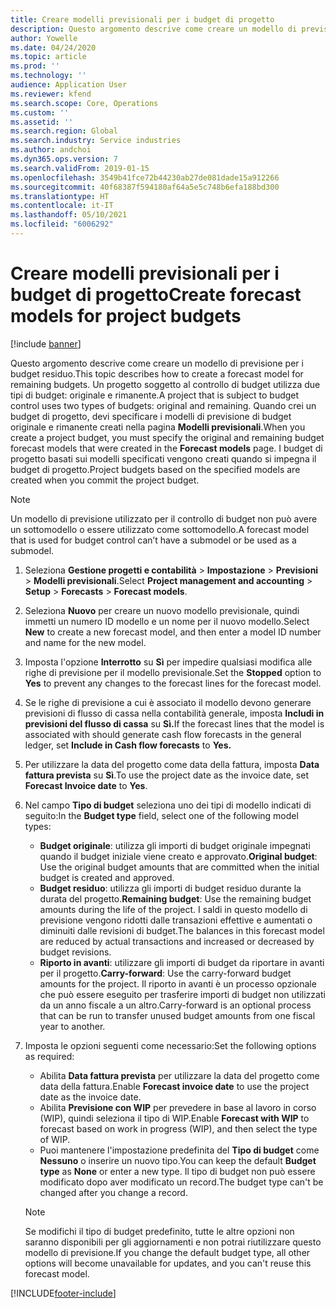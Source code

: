 ```yaml
---
title: Creare modelli previsionali per i budget di progetto
description: Questo argomento descrive come creare un modello di previsione per i budget residuo.
author: Yowelle
ms.date: 04/24/2020
ms.topic: article
ms.prod: ''
ms.technology: ''
audience: Application User
ms.reviewer: kfend
ms.search.scope: Core, Operations
ms.custom: ''
ms.assetid: ''
ms.search.region: Global
ms.search.industry: Service industries
ms.author: andchoi
ms.dyn365.ops.version: 7
ms.search.validFrom: 2019-01-15
ms.openlocfilehash: 3549b41fce72b44230ab27de081dade15a912266
ms.sourcegitcommit: 40f68387f594180af64a5e5c748b6efa188bd300
ms.translationtype: HT
ms.contentlocale: it-IT
ms.lasthandoff: 05/10/2021
ms.locfileid: "6006292"
---
```

# <a name="create-forecast-models-for-project-budgets"></a><span data-ttu-id="d409c-103">Creare modelli previsionali per i budget di progetto</span><span class="sxs-lookup"><span data-stu-id="d409c-103">Create forecast models for project budgets</span></span> 

[!include [banner](../includes/banner.md)]

<span data-ttu-id="d409c-104">Questo argomento descrive come creare un modello di previsione per i budget residuo.</span><span class="sxs-lookup"><span data-stu-id="d409c-104">This topic describes how to create a forecast model for remaining budgets.</span></span> <span data-ttu-id="d409c-105">Un progetto soggetto al controllo di budget utilizza due tipi di budget: originale e rimanente.</span><span class="sxs-lookup"><span data-stu-id="d409c-105">A project that is subject to budget control uses two types of budgets: original and remaining.</span></span> <span data-ttu-id="d409c-106">Quando crei un budget di progetto, devi specificare i modelli di previsione di budget originale e rimanente creati nella pagina **Modelli previsionali**.</span><span class="sxs-lookup"><span data-stu-id="d409c-106">When you create a project budget, you must specify the original and remaining budget forecast models that were created in the **Forecast models** page.</span></span> <span data-ttu-id="d409c-107">I budget di progetto basati sui modelli specificati vengono creati quando si impegna il budget di progetto.</span><span class="sxs-lookup"><span data-stu-id="d409c-107">Project budgets based on the specified models are created when you commit the project budget.</span></span>

> [!NOTE]
> <span data-ttu-id="d409c-108">Un modello di previsione utilizzato per il controllo di budget non può avere un sottomodello o essere utilizzato come sottomodello.</span><span class="sxs-lookup"><span data-stu-id="d409c-108">A forecast model that is used for budget control can’t have a submodel or be used as a submodel.</span></span>

1. <span data-ttu-id="d409c-109">Seleziona **Gestione progetti e contabilità** > **Impostazione** > **Previsioni**  > **Modelli previsionali**.</span><span class="sxs-lookup"><span data-stu-id="d409c-109">Select **Project management and accounting** > **Setup** > **Forecasts**  > **Forecast models**.</span></span>
2. <span data-ttu-id="d409c-110">Seleziona **Nuovo** per creare un nuovo modello previsionale, quindi immetti un numero ID modello e un nome per il nuovo modello.</span><span class="sxs-lookup"><span data-stu-id="d409c-110">Select **New** to create a new forecast model, and then enter a model ID number and name for the new model.</span></span> 
3. <span data-ttu-id="d409c-111">Imposta l'opzione **Interrotto** su **Sì** per impedire qualsiasi modifica alle righe di previsione per il modello previsionale.</span><span class="sxs-lookup"><span data-stu-id="d409c-111">Set the **Stopped** option to **Yes** to prevent any changes to the forecast lines for the forecast model.</span></span> 
4. <span data-ttu-id="d409c-112">Se le righe di previsione a cui è associato il modello devono generare previsioni di flusso di cassa nella contabilità generale, imposta **Includi in previsioni del flusso di cassa** su **Sì.**</span><span class="sxs-lookup"><span data-stu-id="d409c-112">If the forecast lines that the model is associated with should generate cash flow forecasts in the general ledger, set **Include in Cash flow forecasts** to **Yes.**</span></span> 
5. <span data-ttu-id="d409c-113">Per utilizzare la data del progetto come data della fattura, imposta **Data fattura prevista** su **Sì**.</span><span class="sxs-lookup"><span data-stu-id="d409c-113">To use the project date as the invoice date, set **Forecast Invoice date** to **Yes**.</span></span> 
6. <span data-ttu-id="d409c-114">Nel campo **Tipo di budget** seleziona uno dei tipi di modello indicati di seguito:</span><span class="sxs-lookup"><span data-stu-id="d409c-114">In the **Budget type** field, select one of the following model types:</span></span>

   - <span data-ttu-id="d409c-115">**Budget originale**: utilizza gli importi di budget originale impegnati quando il budget iniziale viene creato e approvato.</span><span class="sxs-lookup"><span data-stu-id="d409c-115">**Original budget**: Use the original budget amounts that are committed when the initial budget is created and approved.</span></span>
   - <span data-ttu-id="d409c-116">**Budget residuo**: utilizza gli importi di budget residuo durante la durata del progetto.</span><span class="sxs-lookup"><span data-stu-id="d409c-116">**Remaining budget**: Use the remaining budget amounts during the life of the project.</span></span> <span data-ttu-id="d409c-117">I saldi in questo modello di previsione vengono ridotti dalle transazioni effettive e aumentati o diminuiti dalle revisioni di budget.</span><span class="sxs-lookup"><span data-stu-id="d409c-117">The balances in this forecast model are reduced by actual transactions and increased or decreased by budget revisions.</span></span>
   - <span data-ttu-id="d409c-118">**Riporto in avanti**: utilizzare gli importi di budget da riportare in avanti per il progetto.</span><span class="sxs-lookup"><span data-stu-id="d409c-118">**Carry-forward**: Use the carry-forward budget amounts for the project.</span></span> <span data-ttu-id="d409c-119">Il riporto in avanti è un processo opzionale che può essere eseguito per trasferire importi di budget non utilizzati da un anno fiscale a un altro.</span><span class="sxs-lookup"><span data-stu-id="d409c-119">Carry-forward is an optional process that can be run to transfer unused budget amounts from one fiscal year to another.</span></span>

7. <span data-ttu-id="d409c-120">Imposta le opzioni seguenti come necessario:</span><span class="sxs-lookup"><span data-stu-id="d409c-120">Set the following options as required:</span></span>

   - <span data-ttu-id="d409c-121">Abilita **Data fattura prevista** per utilizzare la data del progetto come data della fattura.</span><span class="sxs-lookup"><span data-stu-id="d409c-121">Enable **Forecast invoice date** to use the project date as the invoice date.</span></span>
   - <span data-ttu-id="d409c-122">Abilita **Previsione con WIP** per prevedere in base al lavoro in corso (WIP), quindi seleziona il tipo di WIP.</span><span class="sxs-lookup"><span data-stu-id="d409c-122">Enable **Forecast with WIP** to forecast based on work in progress (WIP), and then select the type of WIP.</span></span> 
   - <span data-ttu-id="d409c-123">Puoi mantenere l'impostazione predefinita del **Tipo di budget** come **Nessuno** o inserire un nuovo tipo.</span><span class="sxs-lookup"><span data-stu-id="d409c-123">You can keep the default **Budget type** as **None** or enter a new type.</span></span> <span data-ttu-id="d409c-124">Il tipo di budget non può essere modificato dopo aver modificato un record.</span><span class="sxs-lookup"><span data-stu-id="d409c-124">The budget type can't be changed after you change a record.</span></span>     
    > [!NOTE]
    > <span data-ttu-id="d409c-125">Se modifichi il tipo di budget predefinito, tutte le altre opzioni non saranno disponibili per gli aggiornamenti e non potrai riutilizzare questo modello di previsione.</span><span class="sxs-lookup"><span data-stu-id="d409c-125">If you change the default budget type, all other options will become unavailable for updates, and you can't reuse this forecast model.</span></span> 
   


 



[!INCLUDE[footer-include](../includes/footer-banner.md)]